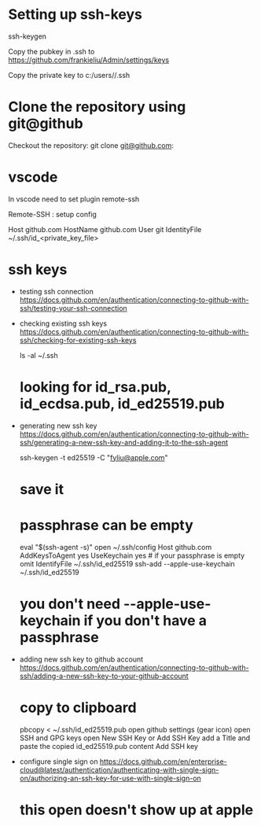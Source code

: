 # Setting up ssh-keys
ssh-keygen

Copy the pubkey in .ssh
to https://github.com/frankieliu/Admin/settings/keys

Copy the private key to c:/users/<users>/.ssh

# Clone the repository using git@github
Checkout the repository:
git clone git@github.com:

# vscode

In vscode need to set plugin remote-ssh

Remote-SSH : setup config

Host github.com
    HostName github.com
    User git
    IdentityFile ~/.ssh/id_<private_key_file>

# ssh keys
- testing ssh connection
  https://docs.github.com/en/authentication/connecting-to-github-with-ssh/testing-your-ssh-connection
- checking existing ssh keys
  https://docs.github.com/en/authentication/connecting-to-github-with-ssh/checking-for-existing-ssh-keys

  ls -al ~/.ssh
  # looking for id_rsa.pub, id_ecdsa.pub, id_ed25519.pub

- generating new ssh key
  https://docs.github.com/en/authentication/connecting-to-github-with-ssh/generating-a-new-ssh-key-and-adding-it-to-the-ssh-agent

  ssh-keygen -t ed25519 -C "fyliu@apple.com"
  # save it
  # passphrase can be empty

  eval "$(ssh-agent -s)"
  open ~/.ssh/config
  Host github.com
    AddKeysToAgent yes
    UseKeychain yes # if your passphrase is empty omit
    IdentifyFile ~/.ssh/id_ed25519
  ssh-add --apple-use-keychain ~/.ssh/id_ed25519
  # you don't need --apple-use-keychain if you don't have a passphrase

- adding new ssh key to github account
  https://docs.github.com/en/authentication/connecting-to-github-with-ssh/adding-a-new-ssh-key-to-your-github-account

  # copy to clipboard
  pbcopy < ~/.ssh/id_ed25519.pub
  open github settings (gear icon)
  open SSH and GPG keys
  open New SSH Key or Add SSH Key
  add a Title and paste the copied id_ed25519.pub content
  Add SSH key

- configure single sign on
  https://docs.github.com/en/enterprise-cloud@latest/authentication/authenticating-with-single-sign-on/authorizing-an-ssh-key-for-use-with-single-sign-on
  
  # this open doesn't show up at apple